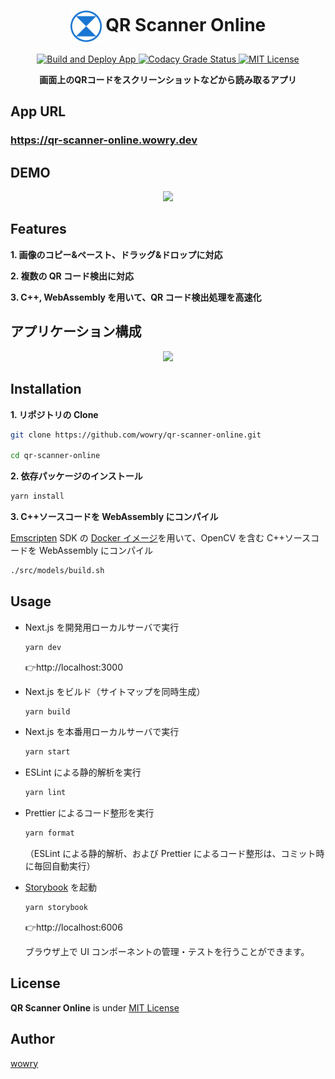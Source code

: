 <h1 align="center">
  <img align="center" height="50px" src='./assets/favicon.png'></img> QR Scanner Online
</h1>

<p align="center">
  <a href="https://github.com/wowry/qr-scanner-online/actions/workflows/main.yml">
    <img src="https://github.com/wowry/qr-scanner-online/actions/workflows/main.yml/badge.svg" alt="Build and Deploy App" />
  </a>

  <a href="https://www.codacy.com/gh/wowry/qr-scanner-online/dashboard?utm_source=github.com&utm_medium=referral&utm_content=wowry/qr-scanner-online&utm_campaign=Badge_Grade">
    <img src="https://app.codacy.com/project/badge/Grade/7b1fc129a21f4dad94fcf4d9a8dc3cc9" alt="Codacy Grade Status" />
  </a>

  <a href="https://github.com/wowry/qr-scanner-online/blob/main/LICENSE">
    <img src="https://img.shields.io/github/license/wowry/qr-scanner-online?style=plastic" alt="MIT License" />
  </a>
</p>

<p align="center">
  <b>画面上のQRコードをスクリーンショットなどから読み取るアプリ</b>
</p>

## App URL

### **https://qr-scanner-online.wowry.dev**

## DEMO

<p align="center">
  <img src="https://user-images.githubusercontent.com/35371161/149203839-9cd4f403-8c56-4333-bae8-67ee97aa194e.gif"></img>
</p>

## Features

**1. 画像のコピー&ペースト、ドラッグ&ドロップに対応**

**2. 複数の QR コード検出に対応**

**3. C++, WebAssembly を用いて、QR コード検出処理を高速化**

## アプリケーション構成

<p align="center">
  <img src="https://user-images.githubusercontent.com/35371161/148780298-24b46f8b-cc75-4006-a4f9-4fc3228d24f1.png"></img>
</p>

## Installation

**1. リポジトリの Clone**

```sh
git clone https://github.com/wowry/qr-scanner-online.git

cd qr-scanner-online
```

**2. 依存パッケージのインストール**

```sh
yarn install
```

**3. C++ソースコードを WebAssembly にコンパイル**

[Emscripten](https://emscripten.org/#) SDK の [Docker イメージ](https://hub.docker.com/r/emscripten/emsdk)を用いて、OpenCV を含む C++ソースコードを WebAssembly にコンパイル

```sh
./src/models/build.sh
```

## Usage

- Next.js を開発用ローカルサーバで実行

  ```sh
  yarn dev
  ```

  👉http://localhost:3000

- Next.js をビルド（サイトマップを同時生成）

  ```sh
  yarn build
  ```

- Next.js を本番用ローカルサーバで実行

  ```sh
  yarn start
  ```

- ESLint による静的解析を実行

  ```sh
  yarn lint
  ```

- Prettier によるコード整形を実行

  ```sh
  yarn format
  ```

  （ESLint による静的解析、および Prettier によるコード整形は、コミット時に毎回自動実行）

- [Storybook](https://storybook.js.org/) を起動

  ```sh
  yarn storybook
  ```

  👉http://localhost:6006

  ブラウザ上で UI コンポーネントの管理・テストを行うことができます。

## License

**QR Scanner Online** is under [MIT License](https://github.com/wowry/qr-scanner-online/blob/main/LICENSE)

## Author

[wowry](https://github.com/wowry)
